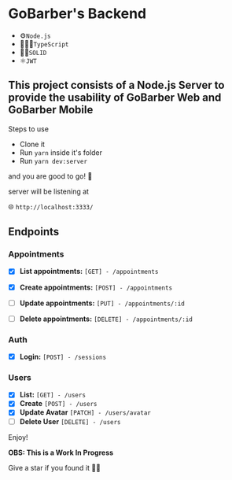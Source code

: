# GoBarber's Backend
- ⚙️``Node.js``
- 🧑🏻‍💻``TypeScript``
- 💪🏻``SOLID``
- ⚛️``JWT``

## This project consists of a Node.js Server to provide the usability of GoBarber Web and GoBarber Mobile

Steps to use
- Clone it
- Run `yarn` inside it's folder
- Run `yarn dev:server`

and you are good to go! 🙂

server will be listening at

🌐 ```http://localhost:3333/```

## Endpoints
### Appointments
- [x] **List appointments:** ``[GET] - /appointments``

- [x] **Create appointments:** ``[POST] - /appointments``
- [ ] **Update appointments:** ``[PUT] - /appointments/:id``

- [ ] **Delete appointments:** ``[DELETE] - /appointments/:id``

### Auth
- [x] **Login:** ``[POST] - /sessions``

### Users
- [x] **List:** ``[GET] - /users``
- [x] **Create** ``[POST] - /users``
- [x] **Update Avatar** ``[PATCH] - /users/avatar``
- [ ] **Delete User** ``[DELETE] - /users``

Enjoy!

**OBS: This is a Work In Progress**

Give a star if you found it 👍🏻
